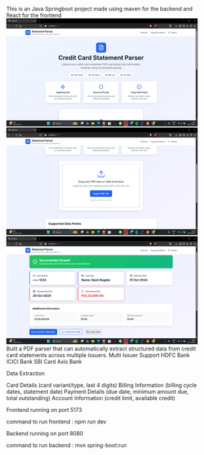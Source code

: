 This is an Java Springboot project made using maven for the backend and React for the frontend
![img.png](img.png)
![img_1.png](img_1.png)
![img_2.png](img_2.png)
Built a PDF parser that can automatically extract structured data from credit card statements across multiple issuers.
Multi Issuer Support
HDFC Bank
ICICI Bank
SBI Card
Axis Bank

Data Extraction 

Card Details (card variant/type, last 4 digits)
Billing Information (billing cycle dates, statement date)
Payment Details (due date, minimum amount due, total outstanding)
Account Information (credit limit, available credit)

Frontend running on port 5173

command to run frontend : npm run dev

Backend running on port 8080

command to run backend : mvn spring-boot:run

